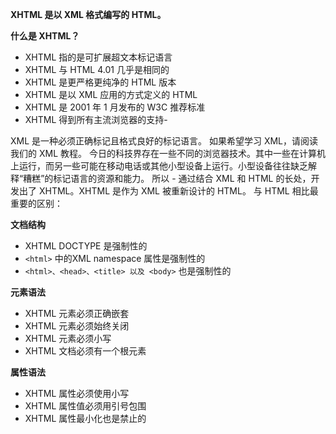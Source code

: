 

**XHTML 是以 XML 格式编写的 HTML。**

**什么是 XHTML？**

- XHTML 指的是可扩展超文本标记语言
- XHTML 与 HTML 4.01 几乎是相同的
- XHTML 是更严格更纯净的 HTML 版本
- XHTML 是以 XML 应用的方式定义的 HTML
- XHTML 是 2001 年 1 月发布的 W3C 推荐标准
- XHTML 得到所有主流浏览器的支持- 


XML 是一种必须正确标记且格式良好的标记语言。
如果希望学习 XML，请阅读我们的 XML 教程。
今日的科技界存在一些不同的浏览器技术。其中一些在计算机上运行，而另一些可能在移动电话或其他小型设备上运行。小型设备往往缺乏解释“糟糕”的标记语言的资源和能力。
所以 - 通过结合 XML 和 HTML 的长处，开发出了 XHTML。XHTML 是作为 XML 被重新设计的 HTML。
与 HTML 相比最重要的区别：

**文档结构**

- XHTML DOCTYPE 是强制性的
- `<html>` 中的XML namespace 属性是强制性的
- `<html>、<head>、<title> 以及 <body>` 也是强制性的

**元素语法**

- XHTML 元素必须正确嵌套
- XHTML 元素必须始终关闭
- XHTML 元素必须小写
- XHTML 文档必须有一个根元素

**属性语法**

- XHTML 属性必须使用小写
- XHTML 属性值必须用引号包围
- XHTML 属性最小化也是禁止的